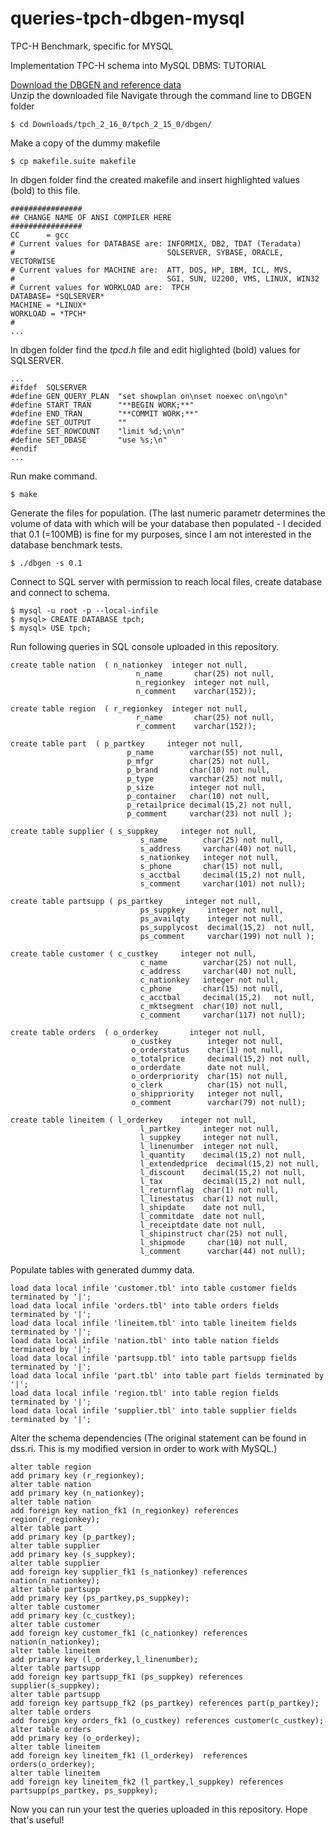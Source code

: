 # queries-tpch-dbgen-mysql
TPC-H Benchmark, specific for MYSQL  

Implementation TPC-H schema into MySQL DBMS: TUTORIAL

[Download the DBGEN and reference data](http://www.tpc.org/tpch/spec/tpch_2_16_0.zip)  
Unzip the downloaded file
Navigate through the command line to DBGEN folder  
```
$ cd Downloads/tpch_2_16_0/tpch_2_15_0/dbgen/
```  

Make a copy of the dummy makefile  
```
$ cp makefile.suite makefile
```  

In dbgen folder find the created makefile and insert highlighted values (bold) to this file.  
```
################
## CHANGE NAME OF ANSI COMPILER HERE
################
CC      = gcc
# Current values for DATABASE are: INFORMIX, DB2, TDAT (Teradata)
#                                  SQLSERVER, SYBASE, ORACLE, VECTORWISE
# Current values for MACHINE are:  ATT, DOS, HP, IBM, ICL, MVS, 
#                                  SGI, SUN, U2200, VMS, LINUX, WIN32 
# Current values for WORKLOAD are:  TPCH
DATABASE= *SQLSERVER*
MACHINE = *LINUX*
WORKLOAD = *TPCH*
#
...
```  

In dbgen folder find the *tpcd.h* file and edit higlighted (bold) values for SQLSERVER.  
```
...
#ifdef  SQLSERVER
#define GEN_QUERY_PLAN  "set showplan on\nset noexec on\ngo\n"
#define START_TRAN      "**BEGIN WORK;**"
#define END_TRAN        "**COMMIT WORK;**"
#define SET_OUTPUT      ""
#define SET_ROWCOUNT    "limit %d;\n\n"
#define SET_DBASE       "use %s;\n"
#endif
...
```  

Run make command.  
```
$ make
```  

Generate the files for population. (The last numeric parametr determines the volume of data with which will be your database then populated - I decided that 0.1 (=100MB) is fine for my purposes, since I am not interested in the database benchmark tests.  
```
$ ./dbgen -s 0.1
```  

Connect to SQL server with permission to reach local files, create database and connect to schema.  
```
$ mysql -u root -p --local-infile
$ mysql> CREATE DATABASE tpch;
$ mysql> USE tpch;
```  

Run following queries in SQL console uploaded in this repository.  
```
create table nation  ( n_nationkey  integer not null,
                            n_name       char(25) not null,
                            n_regionkey  integer not null,
                            n_comment    varchar(152));

create table region  ( r_regionkey  integer not null,
                            r_name       char(25) not null,
                            r_comment    varchar(152));

create table part  ( p_partkey     integer not null,
                          p_name        varchar(55) not null,
                          p_mfgr        char(25) not null,
                          p_brand       char(10) not null,
                          p_type        varchar(25) not null,
                          p_size        integer not null,
                          p_container   char(10) not null,
                          p_retailprice decimal(15,2) not null,
                          p_comment     varchar(23) not null );

create table supplier ( s_suppkey     integer not null,
                             s_name        char(25) not null,
                             s_address     varchar(40) not null,
                             s_nationkey   integer not null,
                             s_phone       char(15) not null,
                             s_acctbal     decimal(15,2) not null,
                             s_comment     varchar(101) not null);

create table partsupp ( ps_partkey     integer not null,
                             ps_suppkey     integer not null,
                             ps_availqty    integer not null,
                             ps_supplycost  decimal(15,2)  not null,
                             ps_comment     varchar(199) not null );

create table customer ( c_custkey     integer not null,
                             c_name        varchar(25) not null,
                             c_address     varchar(40) not null,
                             c_nationkey   integer not null,
                             c_phone       char(15) not null,
                             c_acctbal     decimal(15,2)   not null,
                             c_mktsegment  char(10) not null,
                             c_comment     varchar(117) not null);

create table orders  ( o_orderkey       integer not null,
                           o_custkey        integer not null,
                           o_orderstatus    char(1) not null,
                           o_totalprice     decimal(15,2) not null,
                           o_orderdate      date not null,
                           o_orderpriority  char(15) not null,  
                           o_clerk          char(15) not null, 
                           o_shippriority   integer not null,
                           o_comment        varchar(79) not null);

create table lineitem ( l_orderkey    integer not null,
                             l_partkey     integer not null,
                             l_suppkey     integer not null,
                             l_linenumber  integer not null,
                             l_quantity    decimal(15,2) not null,
                             l_extendedprice  decimal(15,2) not null,
                             l_discount    decimal(15,2) not null,
                             l_tax         decimal(15,2) not null,
                             l_returnflag  char(1) not null,
                             l_linestatus  char(1) not null,
                             l_shipdate    date not null,
                             l_commitdate  date not null,
                             l_receiptdate date not null,
                             l_shipinstruct char(25) not null,
                             l_shipmode     char(10) not null,
                             l_comment      varchar(44) not null);
```  

Populate tables with generated dummy data.  
```
load data local infile 'customer.tbl' into table customer fields terminated by '|';
load data local infile 'orders.tbl' into table orders fields terminated by '|';
load data local infile 'lineitem.tbl' into table lineitem fields terminated by '|';
load data local infile 'nation.tbl' into table nation fields terminated by '|';
load data local infile 'partsupp.tbl' into table partsupp fields terminated by '|';
load data local infile 'part.tbl' into table part fields terminated by '|';
load data local infile 'region.tbl' into table region fields terminated by '|';
load data local infile 'supplier.tbl' into table supplier fields terminated by '|';
```  

Alter the schema dependencies (The original statement can be found in dss.ri. This is my modified version in order to work with MySQL.)

```
alter table region
add primary key (r_regionkey);
alter table nation
add primary key (n_nationkey);
alter table nation
add foreign key nation_fk1 (n_regionkey) references region(r_regionkey);
alter table part
add primary key (p_partkey);
alter table supplier  
add primary key (s_suppkey);
alter table supplier
add foreign key supplier_fk1 (s_nationkey) references nation(n_nationkey);
alter table partsupp
add primary key (ps_partkey,ps_suppkey);
alter table customer
add primary key (c_custkey);
alter table customer
add foreign key customer_fk1 (c_nationkey) references nation(n_nationkey);
alter table lineitem
add primary key (l_orderkey,l_linenumber);
alter table partsupp
add foreign key partsupp_fk1 (ps_suppkey) references supplier(s_suppkey);
alter table partsupp
add foreign key partsupp_fk2 (ps_partkey) references part(p_partkey);
alter table orders
add foreign key orders_fk1 (o_custkey) references customer(c_custkey);
alter table orders 
add primary key (o_orderkey);
alter table lineitem
add foreign key lineitem_fk1 (l_orderkey)  references orders(o_orderkey);
alter table lineitem
add foreign key lineitem_fk2 (l_partkey,l_suppkey) references partsupp(ps_partkey, ps_suppkey);
``` 

Now you can run your test the queries uploaded in this repository.
Hope that's useful!
